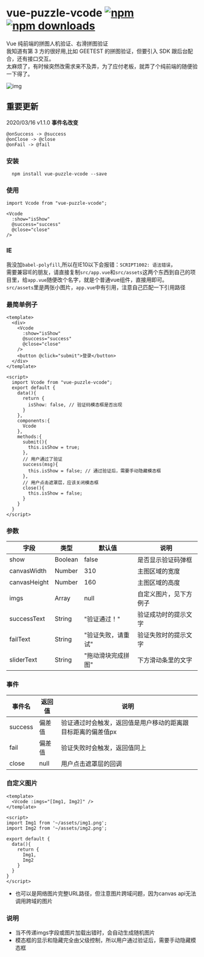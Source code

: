 # vue-puzzle-vcode [![npm](https://img.shields.io/npm/v/vue-puzzle-vcode.svg)](https://www.npmjs.com/package/vue-puzzle-vcode) [![npm downloads](https://img.shields.io/npm/dt/vue-puzzle-vcode.svg)](https://www.npmjs.com/package/vue-puzzle-vcode)
Vue 纯前端的拼图人机验证、右滑拼图验证<br/>
我知道有第 3 方的很好用,比如 GEETEST 的拼图验证，但要引入 SDK 跟后台配合，还有接口交互。<br/>
太麻烦了，有时候突然改需求来不及弄，为了应付老板，就弄了个纯前端的随便验一下得了。

![img](public/demo.gif)


## 重要更新

2020/03/16 v1.1.0 **事件名改变** <br/>
```
@onSuccess -> @success
@onClose -> @close
@onFail -> @fail
```
### 安装

```node
  npm install vue-puzzle-vcode --save
```

### 使用

```vue
import Vcode from "vue-puzzle-vcode";

<Vcode
  :show="isShow"
  @success="success"
  @close="close"
/>
```
### IE
我没加`babel-polyfill`,所以在IE10以下会报错：`SCRIPT1002: 语法错误`，<br/>
需要兼容IE的朋友，请直接复制`src/app.vue`和`src/assets`这两个东西到自己的项目里，给`app.vue`随便改个名字，就是个普通vue组件，直接用即可。<br/>
`src/assets`里是两张小图片，`app.vue`中有引用，注意自己匹配一下引用路径

### 最简单例子

```vue
<template>
  <div>
    <Vcode
      :show="isShow"
      @success="success"
      @close="close"
    />
    <button @click="submit">登录</button>
  </div>
</template>

<script>
  import Vcode from "vue-puzzle-vcode";
  export default {
    data(){
      return {
        isShow: false, // 验证码模态框是否出现
      }
    },
    components:{
      Vcode
    },
    methods:{
      submit(){
        this.isShow = true;
      },
      // 用户通过了验证
      success(msg){
        this.isShow = false; // 通过验证后，需要手动隐藏模态框
      },
      // 用户点击遮罩层，应该关闭模态框
      close(){
        this.isShow = false;
      }
    }
  }
</script>
```

### 参数

| 字段         | 类型    | 默认值             | 说明                   |
| ------------ | ------- | ------------------ | ---------------------- |
| show         | Boolean | false              | 是否显示验证码弹框     |
| canvasWidth  | Number  | 310                | 主图区域的宽度         |
| canvasHeight | Number  | 160                | 主图区域的高度         |
| imgs         | Array   | null               | 自定义图片，见下方例子 |
| successText  | String  | "验证通过！"       | 验证成功时的提示文字   |
| failText     | String  | "验证失败，请重试" | 验证失败时的提示文字   |
| sliderText   | String  | "拖动滑块完成拼图" | 下方滑动条里的文字     |

### 事件
| 事件名    | 返回值 | 说明                                                         |
| --------- | ------ | ------------------------------------------------------------ |
| success | 偏差值 | 验证通过时会触发，返回值是用户移动的距离跟目标距离的偏差值px |
| fail    | 偏差值 | 验证失败时会触发，返回值同上                                 |
| close   | null   | 用户点击遮罩层的回调                                         |

### 自定义图片

```vue
<template>
  <Vcode :imgs="[Img1, Img2]" />
</template>

<script>
import Img1 from '~/assets/img1.png';
import Img2 from '~/assets/img2.png';

export default {
  data(){
    return {
      Img1,
      Img2
    }
  }
}
</script>
```
* 也可以是网络图片完整URL路径，但注意图片跨域问题，因为canvas api无法调用跨域的图片


### 说明

* 当不传递imgs字段或图片加载出错时，会自动生成随机图片
* 模态框的显示和隐藏完全由父级控制，所以用户通过验证后，需要手动隐藏模态框
